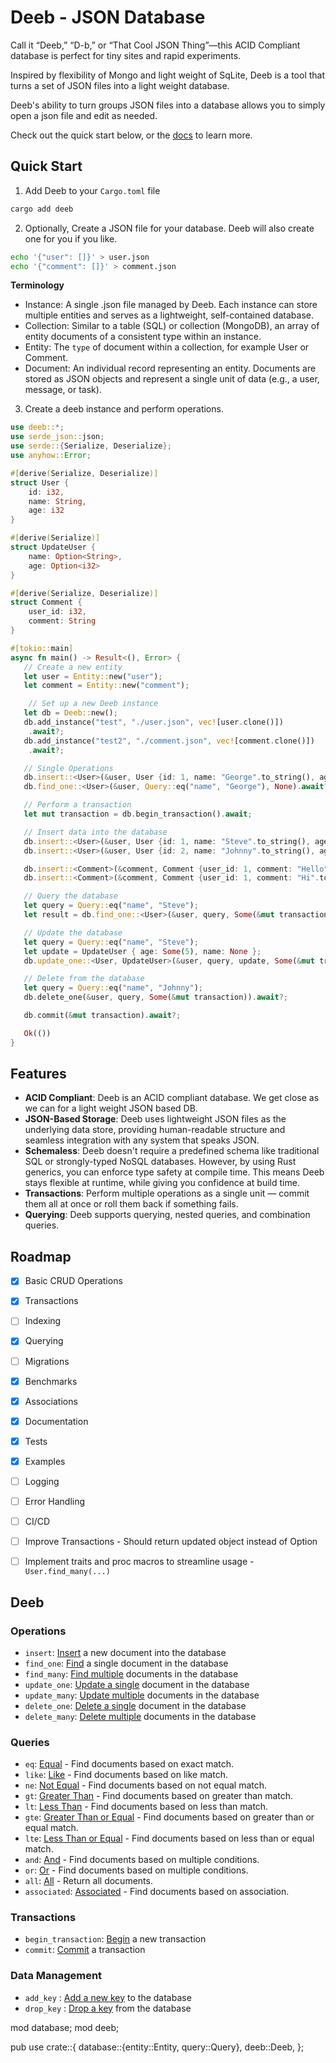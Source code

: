 # Deeb - JSON Database

Call it “Deeb,” “D-b,” or “That Cool JSON Thing”—this ACID Compliant database 
is perfect for tiny sites and rapid experiments.

Inspired by flexibility of Mongo and light weight of SqLite, Deeb is a tool
that turns a set of JSON files into a light weight database.

Deeb's ability to turn groups JSON files into a database allows you to simply
open a json file and edit as needed.

Check out the quick start below, or the [docs](https://docs.rs/deeb/latest/deeb/)
to learn more.

## Quick Start

1. Add Deeb to your `Cargo.toml` file

```bash
cargo add deeb
```

2. Optionally, Create a JSON file for your database. Deeb will also create one for you if you like.

```bash
echo '{"user": []}' > user.json
echo '{"comment": []}' > comment.json
```

**Terminology**
- Instance: A single .json file managed by Deeb. Each instance can store multiple entities and serves as a lightweight, self-contained database.
- Collection: Similar to a table (SQL) or collection (MongoDB), an array of entity documents of a consistent type within an instance.
- Entity: The `type` of document within a collection, for example User or Comment.
- Document: An individual record representing an entity. Documents are stored as JSON objects and represent a single unit of data (e.g., a user, message, or task).

3. Create a deeb instance and perform operations.

```rust
use deeb::*;
use serde_json::json;
use serde::{Serialize, Deserialize};
use anyhow::Error;

#[derive(Serialize, Deserialize)]
struct User {
    id: i32,
    name: String,
    age: i32
}

#[derive(Serialize)]
struct UpdateUser {
    name: Option<String>,
    age: Option<i32>
}

#[derive(Serialize, Deserialize)]
struct Comment {
    user_id: i32,
    comment: String
}

#[tokio::main]
async fn main() -> Result<(), Error> {
   // Create a new entity
   let user = Entity::new("user");
   let comment = Entity::new("comment");

    // Set up a new Deeb instance
   let db = Deeb::new();
   db.add_instance("test", "./user.json", vec![user.clone()])
    .await?;
   db.add_instance("test2", "./comment.json", vec![comment.clone()])
    .await?;

   // Single Operations
   db.insert::<User>(&user, User {id: 1, name: "George".to_string(), age: 10}, None).await?;
   db.find_one::<User>(&user, Query::eq("name", "George"), None).await?;

   // Perform a transaction
   let mut transaction = db.begin_transaction().await;

   // Insert data into the database
   db.insert::<User>(&user, User {id: 1, name: "Steve".to_string(), age: 3}, Some(&mut transaction)).await?;
   db.insert::<User>(&user, User {id: 2, name: "Johnny".to_string(), age: 3}, Some(&mut transaction)).await?;

   db.insert::<Comment>(&comment, Comment {user_id: 1, comment: "Hello".to_string()}, Some(&mut transaction)).await?;
   db.insert::<Comment>(&comment, Comment {user_id: 1, comment: "Hi".to_string()}, Some(&mut transaction)).await?;

   // Query the database
   let query = Query::eq("name", "Steve");
   let result = db.find_one::<User>(&user, query, Some(&mut transaction)).await?;

   // Update the database
   let query = Query::eq("name", "Steve");
   let update = UpdateUser { age: Some(5), name: None };
   db.update_one::<User, UpdateUser>(&user, query, update, Some(&mut transaction)).await?;

   // Delete from the database
   let query = Query::eq("name", "Johnny");
   db.delete_one(&user, query, Some(&mut transaction)).await?;

   db.commit(&mut transaction).await?;

   Ok(())
}
```

## Features

- **ACID Compliant**: Deeb is an ACID compliant database. We get close as we can for a light weight JSON based DB.
- **JSON-Based Storage**: Deeb uses lightweight JSON files as the underlying data store, providing human-readable structure and seamless integration with any system that speaks JSON.
- **Schemaless**: Deeb doesn't require a predefined schema like traditional SQL or strongly-typed NoSQL databases. However, by using Rust generics, you can enforce type safety at compile time. This means Deeb stays flexible at runtime, while giving you confidence at build time.
- **Transactions**: Perform multiple operations as a single unit — commit them all at once or roll them back if something fails.
- **Querying**: Deeb supports querying, nested queries, and combination queries.

## Roadmap

- [x] Basic CRUD Operations
- [x] Transactions
- [ ] Indexing
- [x] Querying
- [ ] Migrations
- [x] Benchmarks
- [x] Associations
- [x] Documentation
- [x] Tests
- [x] Examples
- [ ] Logging
- [ ] Error Handling
- [ ] CI/CD
- [ ] Improve Transactions - Should return updated object instead of Option<T>
- [ ] Implement traits and proc macros to streamline usage - `User.find_many(...)`


## Deeb

### Operations

- `insert`: [Insert](deeb::Deeb::insert) a new document into the database
- `find_one`: [Find](deeb::Deeb::find_one) a single document in the database
- `find_many`: [Find multiple](deeb::Deeb::find_many) documents in the database
- `update_one`: [Update a single](deeb::Deeb::update_one) document in the database
- `update_many`: [Update multiple](deeb::Deeb::update_many) documents in the database
- `delete_one`: [Delete a single](deeb::Deeb::delete_one) document in the database
- `delete_many`: [Delete multiple](deeb::Deeb::delete_many) documents in the database

### Queries

- `eq`: [Equal](database::query::Query::eq) - Find documents based on exact match.
- `like`: [Like](database::query::Query::like) - Find documents based on like match.
- `ne`: [Not Equal](database::query::Query::ne) - Find documents based on not equal match.
- `gt`: [Greater Than](database::query::Query::gt) - Find documents based on greater than match.
- `lt`: [Less Than](database::query::Query::lt) - Find documents based on less than match.
- `gte`: [Greater Than or Equal](database::query::Query::gte) - Find documents based on greater than or equal match.
- `lte`: [Less Than or Equal](database::query::Query::lte) - Find documents based on less than or equal match.
- `and`: [And](database::query::Query::and) - Find documents based on multiple conditions.
- `or`: [Or](database::query::Query::or) - Find documents based on multiple conditions.
- `all`: [All](database::query::Query::all) - Return all documents.
- `associated`: [Associated](database::query::Query::associated) - Find documents based on association.

### Transactions

- `begin_transaction`: [Begin](deeb::Deeb::begin_transaction) a new transaction
- `commit`: [Commit](deeb::Deeb::commit) a transaction

### Data Management

- `add_key` : [Add a new key](deeb::Deeb::add_key) to the database
- `drop_key` : [Drop a key](deeb::Deeb::drop_key) from the database

mod database;
mod deeb;

pub use crate::{
    database::{entity::Entity, query::Query},
    deeb::Deeb,
};
